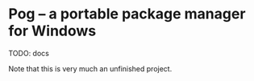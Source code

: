 # Pog – a portable package manager for Windows

TODO: docs

Note that this is very much an unfinished project.